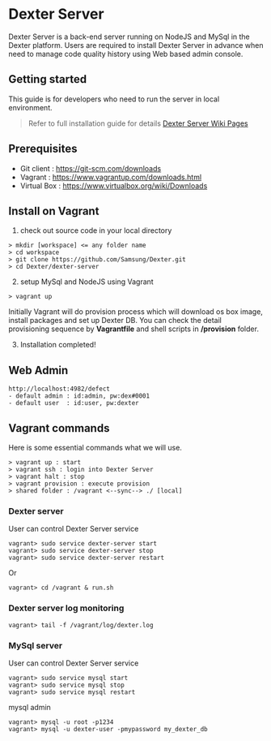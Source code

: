 # Dexter Server
Dexter Server is a back-end server running on NodeJS and MySql in the Dexter platform. Users are required to install Dexter Server in advance when need to manage code quality history using Web based admin console.  

## Getting started
This guide is for developers who need to run the server in local environment.

> Refer to full installation guide for details
[Dexter Server Wiki Pages](https://dexter.atlassian.net/wiki/display/DW/Dexter+Server)

## Prerequisites
- Git client : https://git-scm.com/downloads
- Vagrant : https://www.vagrantup.com/downloads.html
- Virtual Box : https://www.virtualbox.org/wiki/Downloads

## Install on Vagrant

1. check out source code in your local directory
```
> mkdir [workspace] <= any folder name
> cd workspace
> git clone https://github.com/Samsung/Dexter.git
> cd Dexter/dexter-server
```

2. setup MySql and NodeJS using Vagrant
```
> vagrant up
```
Initially Vagrant will do provision process which will download os box image, install packages and set up Dexter DB.
You can check the detail provisioning sequence by **Vagrantfile** and shell scripts in **/provision** folder.

3. Installation completed!

## Web Admin
```
http://localhost:4982/defect
- default admin : id:admin, pw:dex#0001
- default user  : id:user, pw:dexter
```

## Vagrant commands
Here is some essential commands what we will use.
```
> vagrant up : start
> vagrant ssh : login into Dexter Server
> vagrant halt : stop
> vagrant provision : execute provision
> shared folder : /vagrant <--sync--> ./ [local]
```

### Dexter server
User can control Dexter Server service
```
vagrant> sudo service dexter-server start
vagrant> sudo service dexter-server stop
vagrant> sudo service dexter-server restart
```
Or
```
vagrant> cd /vagrant & run.sh
```


### Dexter server log monitoring
```
vagrant> tail -f /vagrant/log/dexter.log
```

### MySql server
User can control Dexter Server service
```
vagrant> sudo service mysql start
vagrant> sudo service mysql stop
vagrant> sudo service mysql restart
```

mysql admin
```
vagrant> mysql -u root -p1234
vagrant> mysql -u dexter-user -pmypassword my_dexter_db
```
